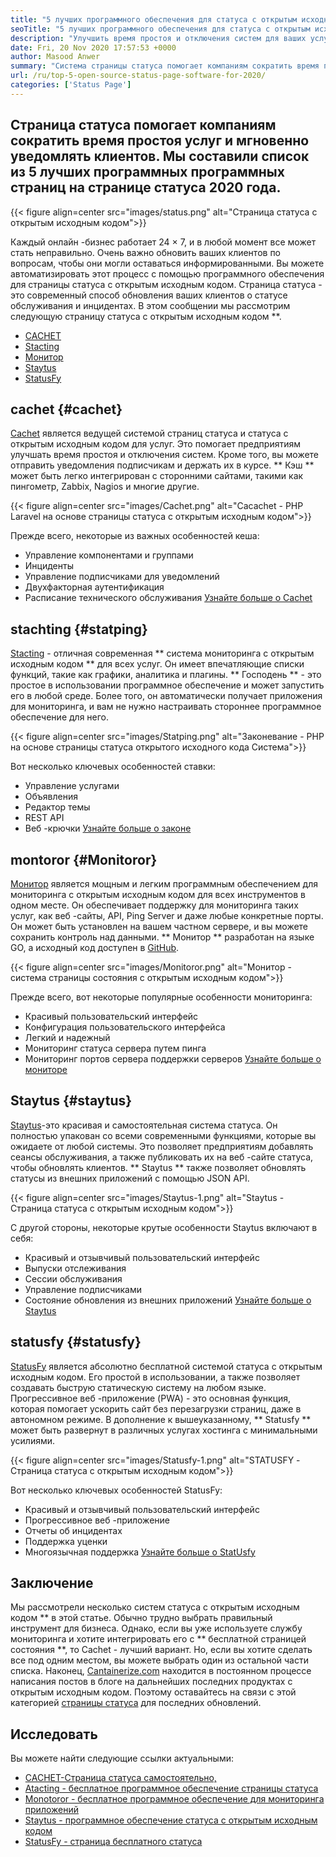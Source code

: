 ```yaml
---
title: "5 лучших программного обеспечения для статуса с открытым исходным кодом на 2020 год" 
seoTitle: "5 лучших программного обеспечения для статуса с открытым исходным кодом на 2020 год" 
description: "Улучшить время простоя и отключения систем для ваших услуг с помощью бесплатных систем статуса с открытым исходным кодом. Отправьте уведомления для обновления клиентов." 
date: Fri, 20 Nov 2020 17:57:53 +0000
author: Masood Anwer
summary: "Система страницы статуса помогает компаниям сократить время простоя услуг и мгновенно уведомлять клиентов. Мы составили список из 5 лучших программных программных страниц на странице статуса 2020 года." 
url: /ru/top-5-open-source-status-page-software-for-2020/
categories: ['Status Page']
---
```


## Страница статуса помогает компаниям сократить время простоя услуг и мгновенно уведомлять клиентов. Мы составили список из 5 лучших программных программных страниц на странице статуса 2020 года.

{{< figure align=center src="images/status.png" alt="Страница статуса с открытым исходным кодом">}}

Каждый онлайн -бизнес работает 24 × 7, и в любой момент все может стать неправильно. Очень важно обновить ваших клиентов по вопросам, чтобы они могли оставаться информированными. Вы можете автоматизировать этот процесс с помощью программного обеспечения для страницы статуса с открытым исходным кодом. Страница статуса - это современный способ обновления ваших клиентов о статусе обслуживания и инцидентах. В этом сообщении мы рассмотрим следующую страницу статуса с открытым исходным кодом **.
  * [CACHET][1]
  * [Stacting][2]
  * [Монитор][3]
  * [Staytus][4]
  * [StatusFy][5]

## cachet {#cachet}
[Cachet][6] является ведущей системой страниц статуса и статуса с открытым исходным кодом для услуг. Это помогает предприятиям улучшать время простоя и отключения систем. Кроме того, вы можете отправить уведомления подписчикам и держать их в курсе. ** Кэш ** может быть легко интегрирован с сторонними сайтами, такими как пингометр, Zabbix, Nagios и многие другие.

{{< figure align=center src="images/Cachet.png" alt="Cacachet - PHP Laravel на основе страницы статуса с открытым исходным кодом">}}

Прежде всего, некоторые из важных особенностей кеша:
  * Управление компонентами и группами
  * Инциденты
  * Управление подписчиками для уведомлений
  * Двухфакторная аутентификация
  * Расписание технического обслуживания
[Узнайте больше о Cachet][7]

## stachting {#statping}
[Stacting][8] - отличная современная ** система мониторинга с открытым исходным кодом ** для всех услуг. Он имеет впечатляющие списки функций, такие как графики, аналитика и плагины. ** Господень ** - это простое в использовании программное обеспечение и может запустить его в любой среде. Более того, он автоматически получает приложения для мониторинга, и вам не нужно настраивать стороннее программное обеспечение для него.

{{< figure align=center src="images/Statping.png" alt="Законевание - PHP на основе страницы статуса открытого исходного кода Система">}}

Вот несколько ключевых особенностей ставки:
  * Управление услугами
  * Объявления
  * Редактор темы
  * REST API
  * Веб -крючки
[Узнайте больше о законе][9]

## montoror {#Monitoror}
[Монитор][10] является мощным и легким программным обеспечением для мониторинга с открытым исходным кодом для всех инструментов в одном месте. Он обеспечивает поддержку для мониторинга таких услуг, как веб -сайты, API, Ping Server и даже любые конкретные порты. Он может быть установлен на вашем частном сервере, и вы можете сохранить контроль над данными. ** Монитор ** разработан на языке GO, а исходный код доступен в [GitHub][11].

{{< figure align=center src="images/Monitoror.png" alt="Монитор - система страницы состояния с открытым исходным кодом">}}

Прежде всего, вот некоторые популярные особенности мониторинга:
  * Красивый пользовательский интерфейс
  * Конфигурация пользовательского интерфейса
  * Легкий и надежный
  * Мониторинг статуса сервера путем пинга
  * Мониторинг портов сервера поддержки серверов
[Узнайте больше о мониторе][12]

## Staytus {#staytus}
[Staytus][13]-это красивая и самостоятельная система статуса. Он полностью упакован со всеми современными функциями, которые вы ожидаете от любой системы. Это позволяет предприятиям добавлять сеансы обслуживания, а также публиковать их на веб -сайте статуса, чтобы обновлять клиентов. ** Staytus ** также позволяет обновлять статусы из внешних приложений с помощью JSON API.

{{< figure align=center src="images/Staytus-1.png" alt="Staytus - Страница статуса с открытым исходным кодом">}}

С другой стороны, некоторые крутые особенности Staytus включают в себя:
  * Красивый и отзывчивый пользовательский интерфейс
  * Выпуски отслеживания
  * Сессии обслуживания
  * Управление подписчиками
  * Состояние обновления из внешних приложений
[Узнайте больше о Staytus][14]

## statusfy {#statusfy}
[StatusFy][15] является абсолютно бесплатной системой статуса с открытым исходным кодом. Его простой в использовании, а также позволяет создавать быструю статическую систему на любом языке. Прогрессивное веб -приложение (PWA) - это основная функция, которая помогает ускорить сайт без перезагрузки страниц, даже в автономном режиме. В дополнение к вышеуказанному, ** Statusfy ** может быть развернут в различных услугах хостинга с минимальными усилиями.

{{< figure align=center src="images/Statusfy-1.png" alt="STATUSFY - Страница статуса с открытым исходным кодом">}}

Вот несколько ключевых особенностей StatusFy:
  * Красивый и отзывчивый пользовательский интерфейс
  * Прогрессивное веб -приложение
  * Отчеты об инцидентах
  * Поддержка уценки
  * Многоязычная поддержка
[Узнайте больше о StatUsfy][16]

## Заключение
Мы рассмотрели несколько систем статуса с открытым исходным кодом ** в этой статье. Обычно трудно выбрать правильный инструмент для бизнеса. Однако, если вы уже используете службу мониторинга и хотите интегрировать его с ** бесплатной страницей состояния **, то Cachet - лучший вариант. Но, если вы хотите сделать все под одним местом, вы можете выбрать один из остальной части списка.
Наконец, [Cantainerize.com][17] находится в постоянном процессе написания постов в блоге на дальнейших последних продуктах с открытым исходным кодом. Поэтому оставайтесь на связи с этой категорией [страницы статуса][18] для последних обновлений.

## Исследовать
Вы можете найти следующие ссылки актуальными:
  * [CACHET-Страница статуса самостоятельно,][7]
  * [Atacting - бесплатное программное обеспечение страницы статуса][9]
  * [Monotoror - бесплатное программное обеспечение для мониторинга приложений][12]
  * [Staytus - программное обеспечение статуса с открытым исходным кодом][14]
  * [StatusFy - страница бесплатного статуса][16]

  
[1]: #Cachet
[2]: #Statping
[3]: #Monitoror
[4]: #Staytus
[5]: #Statusfy
[6]: https://cachethq.io/
[7]: https://products.containerize.com/status/cachet
[8]: https://statping.com
[9]: https://products.containerize.com/status/statping
[10]: https://monitoror.com
[11]: https://github.com/monitoror/monitoror
[12]: https://products.containerize.com/status/monitoror
[13]: https://staytus.co
[14]: https://products.containerize.com/status/staytus
[15]: https://marquez.co/statusfy
[16]: https://products.containerize.com/status/statusfy
[17]: https://containerize.com
[18]: https://blog.containerize.com/category/status-page/

